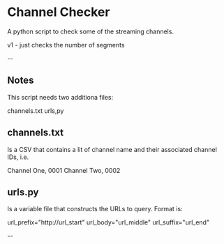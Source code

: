 # Channel Checker
 
A python script to check some of the streaming channels.

v1 - just checks the number of segments

--

## Notes

This script needs two additiona files:

channels.txt
urls,py

## channels.txt

Is a CSV that contains a lit of channel name and their associated channel IDs, i.e.

Channel One, 0001
Channel Two, 0002

## urls.py

Is a variable file that constructs the URLs to query. Format is:

url_prefix="http://url_start"
url_body="url_middle"
url_suffix="url_end"

--